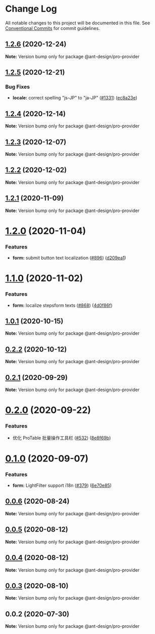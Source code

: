 # Change Log

All notable changes to this project will be documented in this file. See [Conventional Commits](https://conventionalcommits.org) for commit guidelines.

## [1.2.6](https://github.com/ant-design/pro-components/compare/@ant-design/pro-provider@1.2.5...@ant-design/pro-provider@1.2.6) (2020-12-24)

**Note:** Version bump only for package @ant-design/pro-provider

## [1.2.5](https://github.com/ant-design/pro-components/compare/@ant-design/pro-provider@1.2.4...@ant-design/pro-provider@1.2.5) (2020-12-21)

### Bug Fixes

- **locale:** correct spelling "js-JP" to "ja-JP" ([#1331](https://github.com/ant-design/pro-components/issues/1331)) ([ec8a23e](https://github.com/ant-design/pro-components/commit/ec8a23e7a75947aac49f82396eb4299063d3369b))

## [1.2.4](https://github.com/ant-design/pro-components/compare/@ant-design/pro-provider@1.2.3...@ant-design/pro-provider@1.2.4) (2020-12-14)

**Note:** Version bump only for package @ant-design/pro-provider

## [1.2.3](https://github.com/ant-design/pro-components/compare/@ant-design/pro-provider@1.2.2...@ant-design/pro-provider@1.2.3) (2020-12-07)

**Note:** Version bump only for package @ant-design/pro-provider

## [1.2.2](https://github.com/ant-design/pro-components/compare/@ant-design/pro-provider@1.2.1...@ant-design/pro-provider@1.2.2) (2020-12-02)

**Note:** Version bump only for package @ant-design/pro-provider

## [1.2.1](https://github.com/ant-design/pro-components/compare/@ant-design/pro-provider@1.2.0...@ant-design/pro-provider@1.2.1) (2020-11-09)

**Note:** Version bump only for package @ant-design/pro-provider

# [1.2.0](https://github.com/ant-design/pro-components/compare/@ant-design/pro-provider@1.1.0...@ant-design/pro-provider@1.2.0) (2020-11-04)

### Features

- **form:** submit button text localization ([#896](https://github.com/ant-design/pro-components/issues/896)) ([d209ea1](https://github.com/ant-design/pro-components/commit/d209ea1073cf12672b04a585c1343e02f5841fd2))

# [1.1.0](https://github.com/ant-design/pro-components/compare/@ant-design/pro-provider@1.0.1...@ant-design/pro-provider@1.1.0) (2020-11-02)

### Features

- **form:** localize stepsform texts ([#868](https://github.com/ant-design/pro-components/issues/868)) ([4d0f86f](https://github.com/ant-design/pro-components/commit/4d0f86f2d4812265893ba1d4e8e8994787609de2))

## [1.0.1](https://github.com/ant-design/pro-components/compare/@ant-design/pro-provider@0.2.2...@ant-design/pro-provider@1.0.1) (2020-10-15)

**Note:** Version bump only for package @ant-design/pro-provider

## [0.2.2](https://github.com/ant-design/pro-components/compare/@ant-design/pro-provider@0.2.1...@ant-design/pro-provider@0.2.2) (2020-10-12)

**Note:** Version bump only for package @ant-design/pro-provider

## [0.2.1](https://github.com/ant-design/pro-components/compare/@ant-design/pro-provider@0.2.0...@ant-design/pro-provider@0.2.1) (2020-09-29)

**Note:** Version bump only for package @ant-design/pro-provider

# [0.2.0](https://github.com/ant-design/pro-components/compare/@ant-design/pro-provider@0.1.0...@ant-design/pro-provider@0.2.0) (2020-09-22)

### Features

- 优化 ProTable 批量操作工具栏 ([#532](https://github.com/ant-design/pro-components/issues/532)) ([8e8f69b](https://github.com/ant-design/pro-components/commit/8e8f69b7c16e0004b13cbd5d009d25ad3b56e29f))

# [0.1.0](https://github.com/ant-design/pro-components/compare/@ant-design/pro-provider@0.0.6...@ant-design/pro-provider@0.1.0) (2020-09-07)

### Features

- **form:** LightFilter support i18n ([#379](https://github.com/ant-design/pro-components/issues/379)) ([6e70e85](https://github.com/ant-design/pro-components/commit/6e70e85556291c2baf4b4b582b2a476e1aefe806))

## [0.0.6](https://github.com/ant-design/pro-components/compare/@ant-design/pro-provider@0.0.5...@ant-design/pro-provider@0.0.6) (2020-08-24)

**Note:** Version bump only for package @ant-design/pro-provider

## [0.0.5](https://github.com/ant-design/pro-components/compare/@ant-design/pro-provider@0.0.4...@ant-design/pro-provider@0.0.5) (2020-08-12)

**Note:** Version bump only for package @ant-design/pro-provider

## [0.0.4](https://github.com/ant-design/pro-components/compare/@ant-design/pro-provider@0.0.3...@ant-design/pro-provider@0.0.4) (2020-08-12)

**Note:** Version bump only for package @ant-design/pro-provider

## [0.0.3](https://github.com/ant-design/pro-components/compare/@ant-design/pro-provider@0.0.2...@ant-design/pro-provider@0.0.3) (2020-08-10)

**Note:** Version bump only for package @ant-design/pro-provider

## 0.0.2 (2020-07-30)

**Note:** Version bump only for package @ant-design/pro-provider
